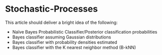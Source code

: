 # Stochastic-Processes
This article should deliver a bright idea of the following:
- Naïve Bayes Probabilistic Classifier/Posterior classification probabilities
- Bayes classifier assuming Gaussian distributions
- Bayes classifier with probability densities estimated
- Bayes classifier with the K nearest neighbor method (B-kNN)

